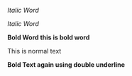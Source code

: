 *Italic Word*

_Italic Word_

**Bold Word
this is bold word**

This is normal text

__Bold Text again using double underline__
